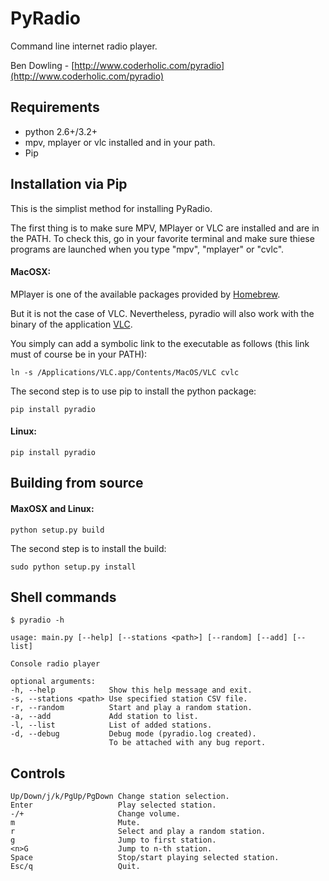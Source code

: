 # PyRadio

Command line internet radio player.

Ben Dowling - [http://www.coderholic.com/pyradio](http://www.coderholic.com/pyradio)

## Requirements

* python 2.6+/3.2+
* mpv, mplayer or vlc installed and in your path.
* Pip

## Installation via Pip

This is the simplist method for installing PyRadio.

The first thing is to make sure MPV, MPlayer or VLC are installed and are in the
PATH. To check this, go in your favorite terminal and make sure thiese programs
are launched when you type "mpv", "mplayer" or "cvlc".

#### MacOSX:

MPlayer is one of the available packages provided by [Homebrew](https://github.com/Homebrew/homebrew).

But it is not the case of VLC. Nevertheless, pyradio will also work with the binary of the application [VLC](http://www.videolan.org/vlc/download-macosx.html).

You simply can add a symbolic link to the executable as follows (this link must of course be in your PATH):

    ln -s /Applications/VLC.app/Contents/MacOS/VLC cvlc

The second step is to use pip to install the python package:

    pip install pyradio

#### Linux:

	pip install pyradio

## Building from source

#### MaxOSX and Linux:

	python setup.py build

The second step is to install the build:

	sudo python setup.py install

## Shell commands

    $ pyradio -h

    usage: main.py [--help] [--stations <path>] [--random] [--add] [--list]

    Console radio player

    optional arguments:
    -h, --help            Show this help message and exit.
    -s, --stations <path> Use specified station CSV file.
    -r, --random          Start and play a random station.
    -a, --add             Add station to list.
    -l, --list            List of added stations.
    -d, --debug           Debug mode (pyradio.log created).
                          To be attached with any bug report.

## Controls

```
Up/Down/j/k/PgUp/PgDown Change station selection.
Enter                   Play selected station.
-/+                     Change volume.
m                       Mute.
r                       Select and play a random station.
g                       Jump to first station.
<n>G                    Jump to n-th station.
Space                   Stop/start playing selected station.
Esc/q                   Quit.
```
